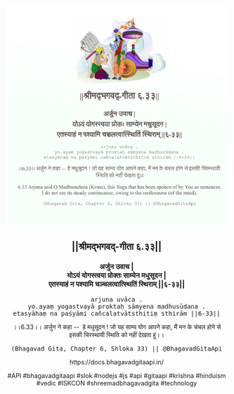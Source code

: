 <img src="../../asset/BG_6_33.png"/>
<center><h2>||श्रीमद्‍भगवद्‍-गीता ६.३३||</h2>
<h3>अर्जुन उवाच |<br/>योऽयं योगस्त्वया प्रोक्तः साम्येन मधुसूदन |<br/>एतस्याहं न पश्यामि चञ्चलत्वात्स्थितिं स्थिराम् ||६-३३||</h3>
<pre>arjuna uvāca .<br/>yo.ayaṃ yogastvayā proktaḥ sāmyena madhusūdana .<br/>etasyāhaṃ na paśyāmi cañcalatvātsthitiṃ sthirām ||6-33||</pre>
<p>।।6.33।। अर्जुन ने कहा --  हे मधुसूदन ! जो यह साम्य योग आपने कहा, मैं मन के चंचल होने से इसकी चिरस्थायी स्थिति को नहीं देखता हूं।।</p>
<pre>(Bhagavad Gita, Chapter 6, Shloka 33) || @BhagavadGitaApi</pre><p>https://docs.bhagavadgitaapi.in/</p><p>#API #bhagavadgitaapi #slok #nodejs #js #api #gitaapi #krishna #hinduism #vedic #ISKCON #shreemadbhagavadgita #technology</p></center>